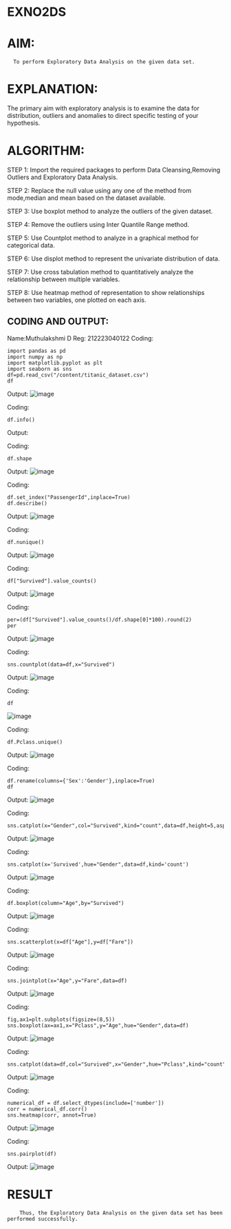 # EXNO2DS
# AIM:
      To perform Exploratory Data Analysis on the given data set.
      
# EXPLANATION:
  The primary aim with exploratory analysis is to examine the data for distribution, outliers and anomalies to direct specific testing of your hypothesis.
  
# ALGORITHM:
STEP 1: Import the required packages to perform Data Cleansing,Removing Outliers and Exploratory Data Analysis.

STEP 2: Replace the null value using any one of the method from mode,median and mean based on the dataset available.

STEP 3: Use boxplot method to analyze the outliers of the given dataset.

STEP 4: Remove the outliers using Inter Quantile Range method.

STEP 5: Use Countplot method to analyze in a graphical method for categorical data.

STEP 6: Use displot method to represent the univariate distribution of data.

STEP 7: Use cross tabulation method to quantitatively analyze the relationship between multiple variables.

STEP 8: Use heatmap method of representation to show relationships between two variables, one plotted on each axis.

## CODING AND OUTPUT:
Name:Muthulakshmi D
Reg: 212223040122
Coding:
```
import pandas as pd
import numpy as np
import matplotlib.pyplot as plt
import seaborn as sns
df=pd.read_csv("/content/titanic_dataset.csv")
df
```
Output:
![image](https://github.com/user-attachments/assets/bb937929-b7a4-4c87-8e80-ce5bc4bafab5)

Coding:
```
df.info()
```
Output:

Coding:
```
df.shape
```
Output:
![image](https://github.com/user-attachments/assets/9422050f-fb50-4b02-a2a5-4c82b469abde)

Coding:
```
df.set_index("PassengerId",inplace=True)
df.describe()
```
Output:
![image](https://github.com/user-attachments/assets/a5db78e3-0201-4178-a821-a59959bcfb5c)

Coding:
```
df.nunique()
```
Output:
![image](https://github.com/user-attachments/assets/0a639fbd-02f9-43eb-91ed-321946d4c7b0)

Coding:
```
df["Survived"].value_counts()
```
Output:
![image](https://github.com/user-attachments/assets/967862c0-eae6-418f-9051-0dd7792d43b3)

Coding:
```
per=(df["Survived"].value_counts()/df.shape[0]*100).round(2)
per
```
Output:
![image](https://github.com/user-attachments/assets/19a617f8-4330-470a-88ff-d37389e9f03a)

Coding:
```
sns.countplot(data=df,x="Survived")
```
Output:
![image](https://github.com/user-attachments/assets/f4c34a85-d332-4174-bccf-fe084ca505a1)

Coding:
```
df
```
![image](https://github.com/user-attachments/assets/1d188a80-63fc-4e4c-9c62-96716c013a7f)

Coding:
```
df.Pclass.unique()
```
Output:
![image](https://github.com/user-attachments/assets/38e64d30-4caf-426a-b388-91fc1e34c5c9)

Coding:
```
df.rename(columns={'Sex':'Gender'},inplace=True)
df
```
Output:
![image](https://github.com/user-attachments/assets/10a982df-3330-4199-a766-cd246ec19d04)

Coding:
```
sns.catplot(x="Gender",col="Survived",kind="count",data=df,height=5,aspect=.7)
```
Output:
![image](https://github.com/user-attachments/assets/49dd3805-bb49-40d7-bdc3-39286f1be4d3)

Coding:
```
sns.catplot(x='Survived',hue="Gender",data=df,kind='count')
```
Output:
![image](https://github.com/user-attachments/assets/c7a7ce5f-7473-4175-a778-974ff37d6b8e)

Coding:
```
df.boxplot(column="Age",by="Survived")
```
Output:
![image](https://github.com/user-attachments/assets/881404f0-b3b6-421c-bce8-d6e7ef744ec5)

Coding:
```
sns.scatterplot(x=df["Age"],y=df["Fare"])
```
Output:
![image](https://github.com/user-attachments/assets/867d0233-b000-47c9-bb5b-8d8c9a0c623c)

Coding:
```
sns.jointplot(x="Age",y="Fare",data=df)
```
Output:
![image](https://github.com/user-attachments/assets/46d1f9a3-607f-4d1a-b462-0eef592018bd)

Coding:
```
fig,ax1=plt.subplots(figsize=(8,5))
sns.boxplot(ax=ax1,x="Pclass",y="Age",hue="Gender",data=df)
```
Output:
![image](https://github.com/user-attachments/assets/5ea12586-3889-4c3e-a633-9c7d0f67bb69)

Coding:
```
sns.catplot(data=df,col="Survived",x="Gender",hue="Pclass",kind="count")
```
Output:
![image](https://github.com/user-attachments/assets/0836a775-aa60-456d-931f-03759c2f932d)

Coding:
```
numerical_df = df.select_dtypes(include=['number'])
corr = numerical_df.corr()
sns.heatmap(corr, annot=True)
```
Output:
![image](https://github.com/user-attachments/assets/ac4d6a04-0b41-409b-8136-1d550dad912b)

Coding:
```
sns.pairplot(df)
```
Output:
![image](https://github.com/user-attachments/assets/e28bc198-b795-494d-b406-1dfca8f89472)


# RESULT
        Thus, the Exploratory Data Analysis on the given data set has been performed successfully.
